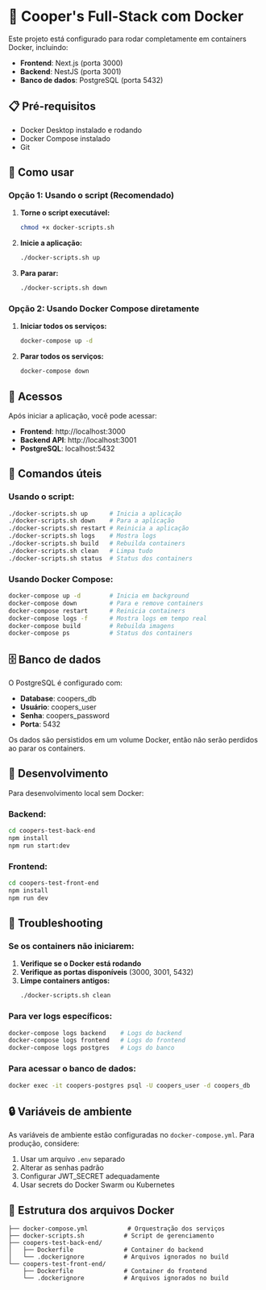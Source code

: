 # 🐳 Cooper's Full-Stack com Docker

Este projeto está configurado para rodar completamente em containers Docker, incluindo:

- **Frontend**: Next.js (porta 3000)
- **Backend**: NestJS (porta 3001)
- **Banco de dados**: PostgreSQL (porta 5432)

## 📋 Pré-requisitos

- Docker Desktop instalado e rodando
- Docker Compose instalado
- Git

## 🚀 Como usar

### Opção 1: Usando o script (Recomendado)

1. **Torne o script executável:**

   ```bash
   chmod +x docker-scripts.sh
   ```

2. **Inicie a aplicação:**

   ```bash
   ./docker-scripts.sh up
   ```

3. **Para parar:**
   ```bash
   ./docker-scripts.sh down
   ```

### Opção 2: Usando Docker Compose diretamente

1. **Iniciar todos os serviços:**

   ```bash
   docker-compose up -d
   ```

2. **Parar todos os serviços:**
   ```bash
   docker-compose down
   ```

## 📱 Acessos

Após iniciar a aplicação, você pode acessar:

- **Frontend**: http://localhost:3000
- **Backend API**: http://localhost:3001
- **PostgreSQL**: localhost:5432

## 🔧 Comandos úteis

### Usando o script:

```bash
./docker-scripts.sh up      # Inicia a aplicação
./docker-scripts.sh down    # Para a aplicação
./docker-scripts.sh restart # Reinicia a aplicação
./docker-scripts.sh logs    # Mostra logs
./docker-scripts.sh build   # Rebuilda containers
./docker-scripts.sh clean   # Limpa tudo
./docker-scripts.sh status  # Status dos containers
```

### Usando Docker Compose:

```bash
docker-compose up -d        # Inicia em background
docker-compose down         # Para e remove containers
docker-compose restart      # Reinicia containers
docker-compose logs -f      # Mostra logs em tempo real
docker-compose build        # Rebuilda imagens
docker-compose ps           # Status dos containers
```

## 🗄️ Banco de dados

O PostgreSQL é configurado com:

- **Database**: coopers_db
- **Usuário**: coopers_user
- **Senha**: coopers_password
- **Porta**: 5432

Os dados são persistidos em um volume Docker, então não serão perdidos ao parar os containers.

## 🔄 Desenvolvimento

Para desenvolvimento local sem Docker:

### Backend:

```bash
cd coopers-test-back-end
npm install
npm run start:dev
```

### Frontend:

```bash
cd coopers-test-front-end
npm install
npm run dev
```

## 🐛 Troubleshooting

### Se os containers não iniciarem:

1. **Verifique se o Docker está rodando**
2. **Verifique as portas disponíveis** (3000, 3001, 5432)
3. **Limpe containers antigos:**
   ```bash
   ./docker-scripts.sh clean
   ```

### Para ver logs específicos:

```bash
docker-compose logs backend    # Logs do backend
docker-compose logs frontend   # Logs do frontend
docker-compose logs postgres   # Logs do banco
```

### Para acessar o banco de dados:

```bash
docker exec -it coopers-postgres psql -U coopers_user -d coopers_db
```

## 🔒 Variáveis de ambiente

As variáveis de ambiente estão configuradas no `docker-compose.yml`. Para produção, considere:

1. Usar um arquivo `.env` separado
2. Alterar as senhas padrão
3. Configurar JWT_SECRET adequadamente
4. Usar secrets do Docker Swarm ou Kubernetes

## 📝 Estrutura dos arquivos Docker

```
├── docker-compose.yml           # Orquestração dos serviços
├── docker-scripts.sh           # Script de gerenciamento
├── coopers-test-back-end/
│   ├── Dockerfile              # Container do backend
│   └── .dockerignore           # Arquivos ignorados no build
└── coopers-test-front-end/
    ├── Dockerfile              # Container do frontend
    └── .dockerignore           # Arquivos ignorados no build
```
